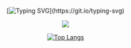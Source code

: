 <div align="center">
  
[![Typing SVG](https://readme-typing-svg.demolab.com?font=Fira+Code&size=20&pause=1000&lines=Hello+World!)](https://git.io/typing-svg)

</div>

<div align="center">
  
<img src="https://i.pinimg.com/originals/50/5f/27/505f2745ab947f9f4f94a293dc3e9283.gif">

[![Top Langs](https://github-readme-stats.vercel.app/api/top-langs/?username=andreizidoro123&layout=pie)](https://github.com/IzidoroSouza/github-readme-stats)
</div>
